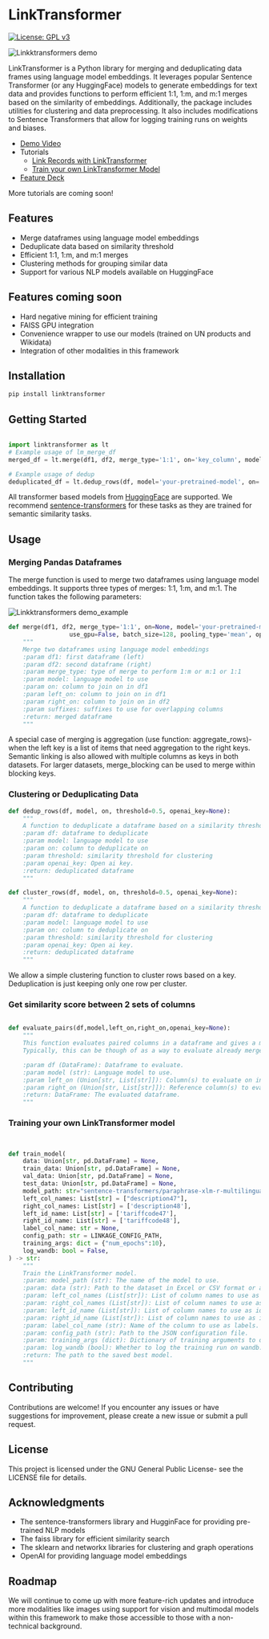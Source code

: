 # LinkTransformer

[![License: GPL v3](https://img.shields.io/badge/License-GPLv3-blue.svg)](https://www.gnu.org/licenses/gpl-3.0)

![Linkktransformers demo](https://github.com/dell-research-harvard/linktransformer/assets/60428420/15162828-b0fb-4ee3-8a0f-fdf3371d10a0)


LinkTransformer is a Python library for merging and deduplicating data frames using language model embeddings. It leverages popular Sentence Transformer (or any HuggingFace) models to generate embeddings for text data and provides functions to perform efficient 1:1, 1:m, and m:1 merges based on the similarity of embeddings. Additionally, the package includes utilities for clustering and data preprocessing. It also includes modifications to Sentence Transformers that allow for logging training runs on weights and biases.

- [Demo Video](https://www.youtube.com/watch?v=Sn47nmCvV9M)
- Tutorials
  + [Link Records with LinkTransformer](https://colab.research.google.com/drive/1OqUB8sqpUvrnC8oa_1RoOUzV6DaAKL4N?usp=sharing)
  + [Train your own LinkTransformer Model](https://colab.research.google.com/drive/1tHitPGjMMI2Nvh4wwA8rdcbYfbLaJDvg?usp=sharing)
- [Feature Deck](https://www.dropbox.com/scl/fi/dquxru8bndlyf9na14cw6/A-python-package-to-do-easy-record-linkage-using-Transformer-models.pdf?rlkey=fiv7j6c0vgl901y940054eptk&dl=0)

More tutorials are coming soon!


## Features

- Merge dataframes using language model embeddings
- Deduplicate data based on similarity threshold
- Efficient 1:1, 1:m, and m:1 merges
- Clustering methods for grouping similar data
- Support for various NLP models available on HuggingFace

## Features coming soon
- Hard negative mining for efficient training
- FAISS GPU integration
- Convenience wrapper to use our models (trained on UN products and Wikidata)
- Integration of other modalities in this framework


## Installation

```bash
pip install linktransformer
```

## Getting Started

```python

import linktransformer as lt
# Example usage of lm_merge_df
merged_df = lt.merge(df1, df2, merge_type='1:1', on='key_column', model='your-pretrained-model-from-huggingface')

# Example usage of dedup
deduplicated_df = lt.dedup_rows(df, model='your-pretrained-model', on='text_column', threshold=0.8)
```

All transformer based models from [HuggingFace](https://huggingface.co/) are supported. We recommend [sentence-transformers](https://www.sbert.net/docs/pretrained_models.html) for these tasks as they are trained for semantic similarity tasks. 

## Usage 

### Merging Pandas Dataframes

The merge function is used to merge two dataframes using language model embeddings. It supports three types of merges: 1:1, 1:m, and m:1. The function takes the following parameters:

![Linkktransformers demo_example](https://github.com/dell-research-harvard/linktransformer/assets/60428420/9f9fb9b8-a82b-4f2f-a111-4ee99baa0818)


```python
def merge(df1, df2, merge_type='1:1', on=None, model='your-pretrained-model', left_on=None, right_on=None, suffixes=('_x', '_y'),
                 use_gpu=False, batch_size=128, pooling_type='mean', openai_key=None):
    """
    Merge two dataframes using language model embeddings
    :param df1: first dataframe (left) 
    :param df2: second dataframe (right)
    :param merge_type: type of merge to perform 1:m or m:1 or 1:1
    :param model: language model to use
    :param on: column to join on in df1
    :param left_on: column to join on in df1
    :param right_on: column to join on in df2
    :param suffixes: suffixes to use for overlapping columns
    :return: merged dataframe
    """


```

A special case of merging is aggregation (use function: aggregate_rows)- when the left key is a list of items that need aggregation to the right keys. Semantic linking is also allowed with multiple columns as keys in both datasets. For larger datasets, merge_blocking can be used to merge within blocking keys. 


### Clustering or Deduplicating Data
```python
def dedup_rows(df, model, on, threshold=0.5, openai_key=None):
    """
    A function to deduplicate a dataframe based on a similarity threshold
    :param df: dataframe to deduplicate
    :param model: language model to use
    :param on: column to deduplicate on
    :param threshold: similarity threshold for clustering
    :param openai_key: Open ai key. 
    :return: deduplicated dataframe
    """

def cluster_rows(df, model, on, threshold=0.5, openai_key=None):
    """
    A function to deduplicate a dataframe based on a similarity threshold
    :param df: dataframe to deduplicate
    :param model: language model to use
    :param on: column to deduplicate on
    :param threshold: similarity threshold for clustering
    :param openai_key: Open ai key. 
    :return: deduplicated dataframe
    """

```

We allow a simple clustering function to cluster rows based on a key. Deduplication is just keeping only one row per cluster.


### Get similarity score between 2 sets of columns

```python

def evaluate_pairs(df,model,left_on,right_on,openai_key=None):
    """
    This function evaluates paired columns in a dataframe and gives a match score (cosine similarity). 
    Typically, this can be though of as a way to evaluate already merged in dataframes.

    :param df (DataFrame): Dataframe to evaluate.
    :param model (str): Language model to use.
    :param left_on (Union[str, List[str]]): Column(s) to evaluate on in df.
    :param right_on (Union[str, List[str]]): Reference column(s) to evaluate on in df.
    :return: DataFrame: The evaluated dataframe.
    """


```


### Training your own LinkTransformer model

```python


def train_model(
    data: Union[str, pd.DataFrame] = None,
    train_data: Union[str, pd.DataFrame] = None,
    val_data: Union[str, pd.DataFrame] = None,
    test_data: Union[str, pd.DataFrame] = None,
    model_path: str="sentence-transformers/paraphrase-xlm-r-multilingual-v1",
    left_col_names: List[str] = ["description47"],
    right_col_names: List[str] = ['description48'],
    left_id_name: List[str] = ['tariffcode47'],
    right_id_name: List[str] = ['tariffcode48'],
    label_col_name: str = None,
    config_path: str = LINKAGE_CONFIG_PATH,
    training_args: dict = {"num_epochs":10},
    log_wandb: bool = False,
) -> str:
    """
    Train the LinkTransformer model.
    :param: model_path (str): The name of the model to use.
    :param: data (str): Path to the dataset in Excel or CSV format or a dataframe object.
    :param: left_col_names (List[str]): List of column names to use as left side data.
    :param: right_col_names (List[str]): List of column names to use as right side data.
    :param: left_id_name (List[str]): List of column names to use as identifiers for the left data.
    :param: right_id_name (List[str]): List of column names to use as identifiers for the right data,
    :param: label_col_name (str): Name of the column to use as labels. Specify this if you have data of the form (left, right, label). This type supports both positive and negative examples.
    :param: config_path (str): Path to the JSON configuration file.
    :param: training_args (dict): Dictionary of training arguments to override the config.
    :param: log_wandb (bool): Whether to log the training run on wandb.
    :return: The path to the saved best model.
    """


```




## Contributing
Contributions are welcome! If you encounter any issues or have suggestions for improvement, please create a new issue or submit a pull request.

## License
This project is licensed under the GNU General Public License- see the LICENSE file for details.

## Acknowledgments
- The sentence-transformers library and HugginFace for providing pre-trained NLP models
- The faiss library for efficient similarity search
- The sklearn and networkx libraries for clustering and graph operations
- OpenAI for providing language model embeddings


## Roadmap 
We will continue to come up with more feature-rich updates and introduce more modalities like images using support for vision and multimodal models within this framework to make those accessible to those with a non-technical background. 
